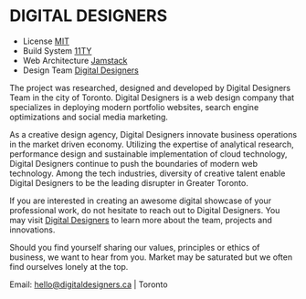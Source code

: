 # DIGITAL DESIGNERS

<!-- [![Netlify Status](https://api.netlify.com/api/v1/badges/85cd69e8-8bff-488b-9f52-e3571203f20d/deploy-status)](https://app.netlify.com/sites/jaffnacss/deploys) -->

- License [MIT](https://kiri-vadivelu.ca/license.txt)
- Build System [11TY](https://11ty.dev/)
- Web Architecture [Jamstack](https://jamstack.org/)
- Design Team [Digital Designers](https://digitaldesigners.ca)

The project was researched, designed and developed by Digital Designers Team in the city of Toronto. Digital Designers is a web design company that specializes in deploying modern portfolio websites, search engine optimizations and social media marketing.

As a creative design agency, Digital Designers innovate business operations in the market driven economy. Utilizing the expertise of analytical research, performance design and sustainable implementation of cloud technology, Digital Designers continue to push the boundaries of modern web technology. Among the tech industries, diversity of creative talent enable Digital Designers to be the leading disrupter in Greater Toronto.

If you are interested in creating an awesome digital showcase of your professional work, do not hesitate to reach out to Digital Designers. You may visit [Digital Designers](https://digitaldesigners.ca) to learn more about the team, projects and innovations.

Should you find yourself sharing our values, principles or ethics of business, we want to hear from you. Market may be saturated but we often find ourselves lonely at the top.

Email: hello@digitaldesigners.ca | Toronto
